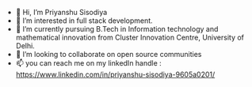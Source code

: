 - 👋 Hi, I’m Priyanshu Sisodiya
- 👀 I’m interested in full stack development.
- 🌱 I’m currently pursuing B.Tech in Information technology and mathematical innovation from Cluster Innovation Centre, University of Delhi.
- 💞️ I’m looking to collaborate on open source communities
- 📫 you can reach me on my linkedIn handle : https://www.linkedin.com/in/priyanshu-sisodiya-9605a0201/

<!---
Priyanshu9548/Priyanshu9548 is a ✨ special ✨ repository because its `README.md` (this file) appears on your GitHub profile.
You can click the Preview link to take a look at your changes.
--->
